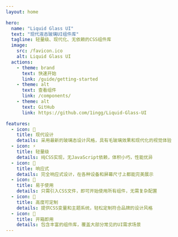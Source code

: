 ```yaml
---
layout: home

hero:
  name: "Liquid Glass UI"
  text: "现代液态玻璃UI组件库"
  tagline: 轻量级、现代化、无依赖的CSS组件库
  image:
    src: /favicon.ico
    alt: Liquid Glass UI
  actions:
    - theme: brand
      text: 快速开始
      link: /guide/getting-started
    - theme: alt
      text: 查看组件
      link: /components/
    - theme: alt
      text: GitHub
      link: https://github.com/1ingg/Liquid-Glass-UI

features:
  - icon: 🎨
    title: 现代设计
    details: 采用最新的玻璃态设计风格，具有毛玻璃效果和现代化的视觉体验
  - icon: ⚡
    title: 轻量级
    details: 纯CSS实现，无JavaScript依赖，体积小巧，性能优异
  - icon: 📱
    title: 响应式
    details: 完全响应式设计，在各种设备和屏幕尺寸上都能完美展示
  - icon: 🔧
    title: 易于使用
    details: 只需引入CSS文件，即可开始使用所有组件，无需复杂配置
  - icon: 🎯
    title: 高度可定制
    details: 提供CSS变量和主题系统，轻松定制符合品牌的设计风格
  - icon: 🚀
    title: 开箱即用
    details: 包含丰富的组件库，覆盖大部分常见的UI需求场景
---
```


<style>
:root {
  --vp-home-hero-name-color: transparent;
  --vp-home-hero-name-background: linear-gradient(135deg, #667eea 0%, #764ba2 100%);
  --vp-home-hero-image-background-image: linear-gradient(135deg, #667eea 0%, #764ba2 100%);
  --vp-home-hero-image-filter: blur(44px);
}

@media (min-width: 640px) {
  :root {
    --vp-home-hero-image-filter: blur(56px);
  }
}

@media (min-width: 960px) {
  :root {
    --vp-home-hero-image-filter: blur(68px);
  }
}
</style> 